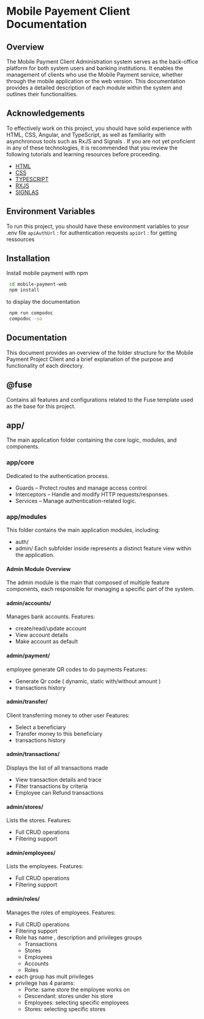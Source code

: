 
# Mobile Payement Client Documentation
## Overview
The Mobile Payment Client Administration system serves as the back-office platform for both system users and banking institutions. It enables the management of clients who use the Mobile Payment service, whether through the mobile application or the web version.
This documentation provides a detailed description of each module within the system and outlines their functionalities.
## Acknowledgements
To effectively work on this project, you should have solid experience with HTML, CSS, Angular, and TypeScript, as well as familiarity with asynchronous tools such as RxJS and Signals .
If you are not yet proficient in any of these technologies, it is recommended that you review the following tutorials and learning resources before proceeding.
- [HTML](https://developer.mozilla.org/fr/docs/Web/HTML/Reference/Elements)
- [CSS](https://developer.mozilla.org/fr/docs/Web/CSS)
- [TYPESCRIPT](https://www.typescripttutorial.net/)
- [RXJS](https://www.learnrxjs.io/)
- [SIGNLAS](https://blog.angular-university.io/angular-signals/)
## Environment Variables
To run this project, you should have these environment variables to your .env file
`apiAuthUrl` : for authentication requests
`apiUrl` : for getting ressources
## Installation
Install mobile payment with npm
```bash
 cd mobile-payment-web
 npm install
```
to display the documentation
```bash
 npm run compodoc
 compodoc -so
```
## Documentation
This document provides an overview of the folder structure for the Mobile Payment Project Client and a brief explanation of the purpose and functionality of each directory.
## @fuse
Contains all features and configurations related to the Fuse template used as the base for this project.
## app/
The main application folder containing the core logic, modules, and components.
### app/core
Dedicated to the authentication process.
- Guards – Protect routes and manage access control
- Interceptors – Handle and modify HTTP requests/responses.
- Services – Manage authentication-related logic.
### app/modules
This folder contains the main application modules, including:
- auth/
- admin/
 Each subfolder inside represents a distinct feature view within the application.
#### Admin Module Overview
The admin module is the main that composed of multiple feature components, each responsible for managing a specific part of the system.
#### admin/accounts/
Manages bank accounts.
Features:
- create/read/update account 
- View account details
- Make account as default
#### admin/payment/
employee generate QR codes to do payments
Features:
- Generate Qr code ( dynamic, static with/without amount )
- transactions history 
#### admin/transfer/
Client transferring money to other user 
Features:
- Select a beneficiary
- Transfer money to this beneficiary
- transactions history 
#### admin/transactions/
Displays the list of all transactions made 
- View transaction details and trace
- Filter transactions by criteria
- Employee can Refund transactions 
#### admin/stores/
Lists the stores.
Features:
- Full CRUD operations
- Filtering support
#### admin/employees/
Lists the employees.
Features:
- Full CRUD operations
- Filtering support
#### admin/roles/
Manages the roles of employees.
Features:
- Full CRUD operations
- Filtering support
- Role has name , description and privileges groups
	- Transactions
	- Stores
	- Employees
	- Accounts
	- Roles
- each group has mult privileges 
- privilege has 4 params:
	- Porte: same store the employee works on
	- Descendant: stores under his store
	- Employees: selecting specific employees
	- Stores: selecting specific stores

<!--stackedit_data:
eyJoaXN0b3J5IjpbMTQ1NTI2NzkyNSwtMzMyNDU1MzYzXX0=
-->